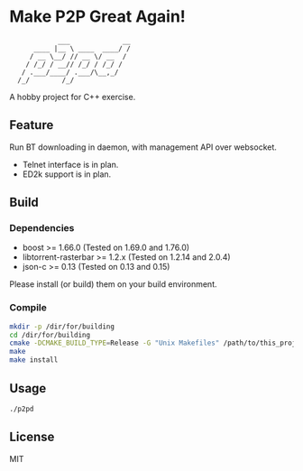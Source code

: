 # Make P2P Great Again!

```
            ___             __
      ____ |__ \ ____  ____/ /
     / __ \__/ // __ \/ __  / 
    / /_/ / __// /_/ / /_/ /  
   / .___/____/ .___/\__,_/   
  /_/        /_/              
```

A hobby project for C++ exercise.

## Feature

Run BT downloading in daemon, with management API over websocket.

* Telnet interface is in plan.
* ED2k support is in plan.

## Build

### Dependencies

* boost >= 1.66.0 (Tested on 1.69.0 and 1.76.0)
* libtorrent-rasterbar >= 1.2.x (Tested on 1.2.14 and 2.0.4)
* json-c >= 0.13 (Tested on 0.13 and 0.15)

Please install (or build) them on your build environment.

### Compile

```bash
mkdir -p /dir/for/building
cd /dir/for/building
cmake -DCMAKE_BUILD_TYPE=Release -G "Unix Makefiles" /path/to/this_project
make 
make install
```

## Usage 

```bash
./p2pd
```

## License

MIT
